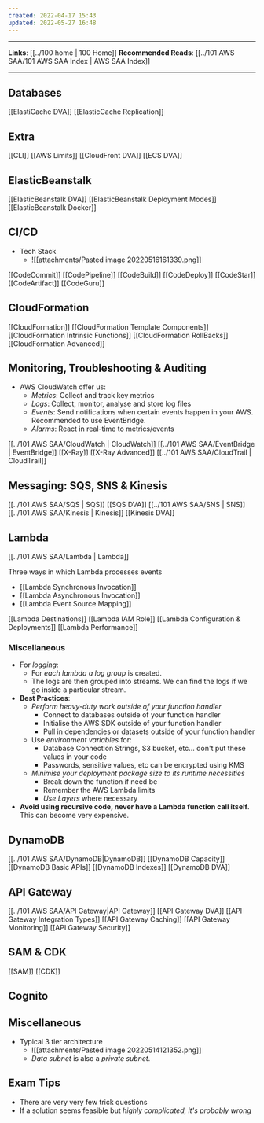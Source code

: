 ```yaml
---
created: 2022-04-17 15:43
updated: 2022-05-27 16:48
---
```

---
**Links**: [[../100 home | 100 Home]]
**Recommended Reads**: [[../101 AWS SAA/101 AWS SAA Index | AWS SAA Index]]

---
## Databases
[[ElastiCache DVA]]
[[ElasticCache Replication]]

## Extra
[[CLI]]
[[AWS Limits]]
[[CloudFront DVA]]
[[ECS DVA]]

## ElasticBeanstalk
[[ElasticBeanstalk DVA]]
[[ElasticBeanstalk Deployment Modes]]
[[ElasticBeanstalk Docker]]

## CI/CD
- Tech Stack
	- ![[attachments/Pasted image 20220516161339.png]]

[[CodeCommit]]
[[CodePipeline]]
[[CodeBuild]]
[[CodeDeploy]]
[[CodeStar]]
[[CodeArtifact]]
[[CodeGuru]]

## CloudFormation
[[CloudFormation]]
[[CloudFormation Template Components]]
[[CloudFormation Intrinsic Functions]]
[[CloudFormation RollBacks]]
[[CloudFormation Advanced]]

## Monitoring, Troubleshooting & Auditing
- AWS CloudWatch offer us: 
	- *Metrics*: Collect and track key metrics
	- *Logs*: Collect, monitor, analyse and store log files
	- *Events*: Send notifications when certain events happen in your AWS. Recommended to use EventBridge.
	- *Alarms*: React in real-time to metrics/events

[[../101 AWS SAA/CloudWatch | CloudWatch]]
[[../101 AWS SAA/EventBridge | EventBridge]]
[[X-Ray]]
[[X-Ray Advanced]]
[[../101 AWS SAA/CloudTrail | CloudTrail]]

## Messaging: SQS, SNS & Kinesis
[[../101 AWS SAA/SQS | SQS]]
[[SQS DVA]]
[[../101 AWS SAA/SNS | SNS]]
[[../101 AWS SAA/Kinesis | Kinesis]]
[[Kinesis DVA]]

## Lambda
[[../101 AWS SAA/Lambda | Lambda]]

Three ways in which Lambda processes events
- [[Lambda Synchronous Invocation]]
- [[Lambda Asynchronous Invocation]]
- [[Lambda Event Source Mapping]]

[[Lambda Destinations]]
[[Lambda IAM Role]]
[[Lambda Configuration & Deployments]]
[[Lambda Performance]]

### Miscellaneous
- For *logging*:
	- For *each lambda a log group* is created. 
	- The logs are then grouped into streams. We can find the logs if we go inside a particular stream.
- **Best Practices**:
	- *Perform heavy-duty work outside of your function handler*
		- Connect to databases outside of your function handler
		- Initialise the AWS SDK outside of your function handler
		- Pull in dependencies or datasets outside of your function handler
	- Use *environment variables* for:
		- Database Connection Strings, S3 bucket, etc... don't put these values in your code
		- Passwords, sensitive values, etc can be encrypted using KMS
	- *Minimise your deployment package size to its runtime necessities*
		- Break down the function if need be
		- Remember the AWS Lambda limits
		- *Use Layers* where necessary
- **Avoid using recursive code, never have a Lambda function call itself**. This can become very expensive.

## DynamoDB
[[../101 AWS SAA/DynamoDB|DynamoDB]]
[[DynamoDB Capacity]]
[[DynamoDB Basic APIs]]
[[DynamoDB Indexes]]
[[DynamoDB DVA]]

## API Gateway
[[../101 AWS SAA/API Gateway|API Gateway]]
[[API Gateway DVA]]
[[API Gateway Integration Types]]
[[API Gateway Caching]]
[[API Gateway Monitoring]]
[[API Gateway Security]]

## SAM & CDK
[[SAM]]
[[CDK]]

## Cognito

## Miscellaneous
- Typical 3 tier architecture
	- ![[attachments/Pasted image 20220514121352.png]]
	- *Data subnet* is also a *private subnet*.

## Exam Tips
- There are very very few trick questions
- If a solution seems feasible but *highly complicated, it's probably wrong*